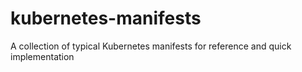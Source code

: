 # kubernetes-manifests
A collection of typical Kubernetes manifests for reference and quick implementation
